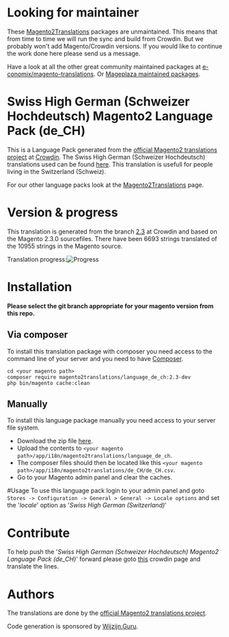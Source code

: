 # Looking for maintainer
These [Magento2Translations](http://magento2translations.github.io/) packages are unmaintained. This means that from time to time we will run the sync and build from Crowdin. But we probably won't add Magento/Crowdin versions. If you would like to continue the work done here please send us a message.

Have a look at all the other great community maintained packages at [e-conomix/magento-translations](https://github.com/e-conomix/magento-translations).
Or [Mageplaza maintained packages](https://github.com/mageplaza?q=language).

# Swiss High German (Schweizer Hochdeutsch) Magento2 Language Pack (de_CH)
This is a Language Pack generated from the [official Magento2 translations project](https://crowdin.com/project/magento-2) at [Crowdin](https://crowdin.com).
The Swiss High German (Schweizer Hochdeutsch) translations used can be found [here](https://crowdin.com/project/magento-2/de-ch).
This translation is usefull for people living in the Switzerland (Schweiz).

For our other language packs look at the [Magento2Translations](http://magento2translations.github.io/) page.

# Version & progress
This translation is generated from the branch [2.3](https://crowdin.com/project/magento-2/de-ch#/2.3) at Crowdin and based on the Magento 2.3.0 sourcefiles.
There have been  6693 strings translated of the 10955 strings in the Magento source.

Translation progress:![Progress](http://progressed.io/bar/61)

# Installation
**Please select the git branch appropriate for your magento version from this repo.**
## Via composer
To install this translation package with composer you need access to the command line of your server and you need to have [Composer](https://getcomposer.org).
```
cd <your magento path>
composer require magento2translations/language_de_ch:2.3-dev
php bin/magento cache:clean
```
## Manually
To install this language package manually you need access to your server file system.
* Download the zip file [here](https://github.com/Magento2Translations/language_de_ch/archive/2.3.zip).
* Upload the contents to `<your magento path>/app/i18n/magento2translations/language_de_ch`.
* The composer files should then be located like this `<your magento path>/app/i18n/magento2translations/de_CH/de_CH.csv`.
* Go to your Magento admin panel and clear the caches.

#Usage
To use this language pack login to your admin panel and goto `Stores -> Configuration -> General > General -> Locale options` and set the '*locale*' option as '*Swiss High German (Switzerland)*'

# Contribute
To help push the '*Swiss High German (Schweizer Hochdeutsch) Magento2 Language Pack (de_CH)*' forward please goto [this](https://crowdin.com/project/magento-2/de-ch) crowdin page and translate the lines.

# Authors
The translations are done by the [official Magento2 translations project](https://crowdin.com/project/magento-2).

Code generation is sponsored by [Wijzijn.Guru](http://www.wijzijn.guru/).